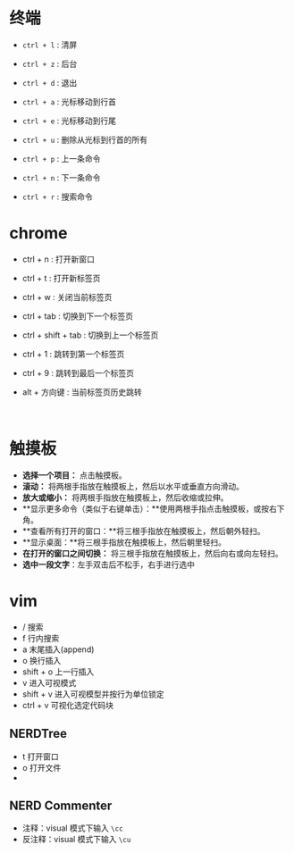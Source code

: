 # 终端

- ```ctrl + l``` :  清屏

- ```ctrl + z``` :  后台

- ```ctrl + d``` :  退出

- ```ctrl + a``` :  光标移动到行首

- ```ctrl + e``` :  光标移动到行尾

- ```ctrl + u``` :  删除从光标到行首的所有			

- ```ctrl + p``` :  上一条命令

- ```ctrl + n``` :  下一条命令

- ```ctrl + r``` :  搜索命令

  





# chrome

- ctrl + n :   打开新窗口

- ctrl + t :    打开新标签页

- ctrl + w :   关闭当前标签页

- ctrl + tab : 切换到下一个标签页

- ctrl + shift + tab :   切换到上一个标签页

- ctrl + 1 : 跳转到第一个标签页

- ctrl + 9 : 跳转到最后一个标签页

- alt + 方向键 : 当前标签页历史跳转

  ​	



# 触摸板

- **选择一个项目：** 点击触摸板。
- **滚动：** 将两根手指放在触摸板上，然后以水平或垂直方向滑动。
- **放大或缩小：** 将两根手指放在触摸板上，然后收缩或拉伸。
- **显示更多命令（类似于右键单击）：**使用两根手指点击触摸板，或按右下角。
- **查看所有打开的窗口：**将三根手指放在触摸板上，然后朝外轻扫。
- **显示桌面：**将三根手指放在触摸板上，然后朝里轻扫。
- **在打开的窗口之间切换：** 将三根手指放在触摸板上，然后向右或向左轻扫。
- **选中一段文字**：左手双击后不松手，右手进行选中



# vim

- /	 搜索
- f     行内搜索 
- a    末尾插入(append)
- o    换行插入
- shift + o    上一行插入
- v    进入可视模式
- shift + v   进入可视模型并按行为单位锁定
- ctrl + v     可视化选定代码块











## NERDTree

- t  打开窗口
- o   打开文件
- 



## NERD Commenter

- 注释：visual 模式下输入 ` \cc `
- 反注释：visual 模式下输入 `\cu`
